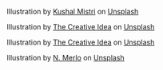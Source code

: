 Illustration by <a href="https://unsplash.com/@mistrigraphics?utm_content=creditCopyText&utm_medium=referral&utm_source=unsplash">Kushal Mistri</a> on <a href="https://unsplash.com/illustrations/a-cool-blue-cat-playing-a-guitar-Wu_WCJq1HvY?utm_content=creditCopyText&utm_medium=referral&utm_source=unsplash">Unsplash</a>

Illustration by <a href="https://unsplash.com/@thecreativeidea?utm_content=creditCopyText&utm_medium=referral&utm_source=unsplash">The Creative Idea</a> on <a href="https://unsplash.com/illustrations/a-brown-and-white-dog-sitting-down-with-its-tongue-out-ygsmi5ushr0?utm_content=creditCopyText&utm_medium=referral&utm_source=unsplash">Unsplash</a>

Illustration by <a href="https://unsplash.com/@thecreativeidea?utm_content=creditCopyText&utm_medium=referral&utm_source=unsplash">The Creative Idea</a> on <a href="https://unsplash.com/illustrations/a-cartoon-giraffe-standing-with-its-tongue-out-TLZ_OqgL5Iw?utm_content=creditCopyText&utm_medium=referral&utm_source=unsplash">Unsplash</a>

Illustration by <a href="https://unsplash.com/@merlo24?utm_content=creditCopyText&utm_medium=referral&utm_source=unsplash">N. Merlo</a> on <a href="https://unsplash.com/illustrations/a-happy-penguin-dances-on-an-ice-floe-jSrYIQntaOo?utm_content=creditCopyText&utm_medium=referral&utm_source=unsplash">Unsplash</a>
